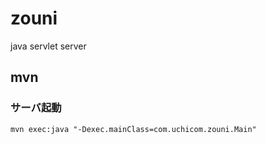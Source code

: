 # zouni
java servlet server

## mvn
### サーバ起動
```
mvn exec:java "-Dexec.mainClass=com.uchicom.zouni.Main"
```
